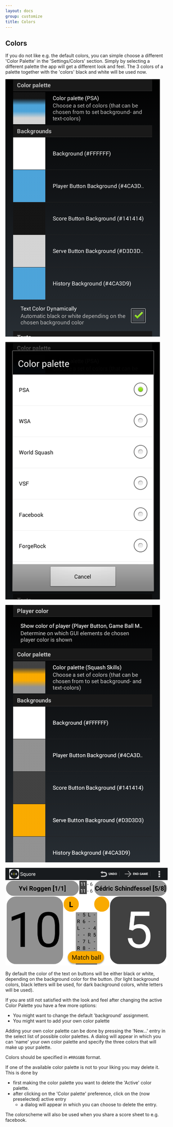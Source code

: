 ```yaml
---
layout: docs
group: customize
title: Colors
---
```

## Colors

If you do not like e.g. the default colors, you can simple choose a different 'Color Palette' in the 'Settings/Colors'
section. Simply by selecting a different palette the app will get a different look and feel.
The 3 colors of a palette together with the 'colors' black and white will be used now.

![Squore Color settings PSA"](../img/sb.settings.02.colors.psa.png)

![Squore Color settings Select"](../img/sb.settings.03.colors.select.png)

![Squore Color settings WSA"](../img/sb.settings.04.colors.squashskills.png)

![Squore Color settings WSA"](../img/sb.settings.04.colors.squashskills.result.png)

By default the color of the text on buttons will be either black or white, depending on the background color for the button.
(for light background colors, black letters will be used, for dark background colors, white letters will be used).

If you are still not satisfied with the look and feel after changing the active Color Palette you have a few more options:
* You might want to change the default 'background' assignment.
* You might want to add your own color palette

Adding your own color palette can be done by pressing the 'New...' entry in the select list of possible color palettes.
A dialog will appear in which you can 'name' your own color palette and specify the three colors that will make up your palette.

Colors should be specified in `#RRGGBB` format.

If one of the available color palette is not to your liking you may delete it. This is done by
* first making the color palette you want to delete the 'Active' color palette.
* after clicking on the 'Color palette' preference, click on the (now preselected) active entry
    * a dialog will appear in which you can choose to delete the entry.

The colorscheme will also be used when you share a score sheet to e.g. facebook.

